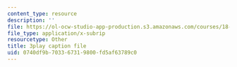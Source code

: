 ```yaml
---
content_type: resource
description: ''
file: https://ol-ocw-studio-app-production.s3.amazonaws.com/courses/18-03-differential-equations-spring-2010/0740df9b703367319800fd5af63789c0_rZ3-nFV6l8w.srt
file_type: application/x-subrip
resourcetype: Other
title: 3play caption file
uid: 0740df9b-7033-6731-9800-fd5af63789c0
---
```


